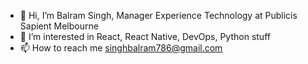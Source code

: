 - 👋 Hi, I’m Balram Singh, Manager Experience Technology at Publicis Sapient Melbourne
- 👀 I’m interested in React, React Native, DevOps, Python stuff
- 📫 How to reach me singhbalram786@gmail.com

<!---
balramsinghsapient/balramsinghsapient is a ✨ special ✨ repository because its `README.md` (this file) appears on your GitHub profile.
You can click the Preview link to take a look at your changes.
--->
